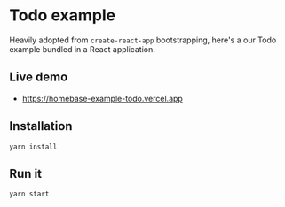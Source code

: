 # Todo example

Heavily adopted from `create-react-app` bootstrapping, here's a our Todo example bundled in a React application.

## Live demo
- https://homebase-example-todo.vercel.app

## Installation
```
yarn install
```

## Run it
```
yarn start
```
